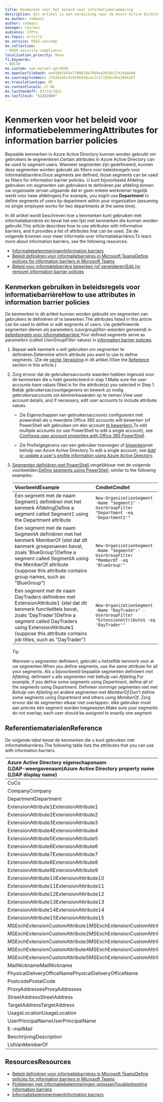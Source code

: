 ```yaml
---
title: Kenmerken voor het beleid voor informatiebelemmering
description: Dit artikel is een verwijzing naar de Azure Active Directory kenmerken van gebruikersaccounts die u kunt gebruiken om segmenten voor informatiebarrière te definiëren.
ms.author: robmazz
author: robmazz
manager: laurawi
audience: ITPro
ms.topic: article
ms.service: O365-seccomp
ms.collection:
- M365-security-compliance
localization_priority: None
f1.keywords:
- NOCSH
ms.custom: seo-marvel-apr2020
ms.openlocfilehash: ee410bf455e770087da7999ad2019c17419a8e00
ms.sourcegitcommit: 27b2b2e5c41934b918cac2c171556c45e36661bf
ms.translationtype: MT
ms.contentlocale: nl-NL
ms.lasthandoff: 03/19/2021
ms.locfileid: "52162060"
---
```

# <a name="attributes-for-information-barrier-policies"></a><span data-ttu-id="fbfb3-103">Kenmerken voor het beleid voor informatiebelemmering</span><span class="sxs-lookup"><span data-stu-id="fbfb3-103">Attributes for information barrier policies</span></span>

<span data-ttu-id="fbfb3-104">Bepaalde kenmerken in Azure Active Directory kunnen worden gebruikt om gebruikers te segmenteren.</span><span class="sxs-lookup"><span data-stu-id="fbfb3-104">Certain attributes in Azure Active Directory can be used to segment users.</span></span> <span data-ttu-id="fbfb3-105">Wanneer segmenten zijn gedefinieerd, kunnen deze segmenten worden gebruikt als filters voor beleidsregels voor informatiebarrière.</span><span class="sxs-lookup"><span data-stu-id="fbfb3-105">Once segments are defined, those segments can be used as filters for information barrier policies.</span></span> <span data-ttu-id="fbfb3-106">U kunt bijvoorbeeld  Afdeling gebruiken om segmenten van gebruikers te definiëren per afdeling binnen uw organisatie (ervan uitgaande dat er geen enkele werknemer tegelijk werkt voor twee afdelingen).</span><span class="sxs-lookup"><span data-stu-id="fbfb3-106">For example, you might use **Department** to define segments of users by department within your organization (assuming no single employee works for two departments at the same time).</span></span>

<span data-ttu-id="fbfb3-107">In dit artikel wordt beschreven hoe u kenmerken kunt gebruiken met informatiebarrières en bevat het een lijst met kenmerken die kunnen worden gebruikt.</span><span class="sxs-lookup"><span data-stu-id="fbfb3-107">This article describes how to use attributes with information barriers, and it provides a list of attributes that can be used.</span></span> <span data-ttu-id="fbfb3-108">Zie de volgende bronnen voor meer informatie over informatiebarrières:</span><span class="sxs-lookup"><span data-stu-id="fbfb3-108">To learn more about information barriers, see the following resources:</span></span>

- [<span data-ttu-id="fbfb3-109">Informatiebelemmeringen</span><span class="sxs-lookup"><span data-stu-id="fbfb3-109">Information barriers</span></span>](information-barriers.md)
- [<span data-ttu-id="fbfb3-110">Beleid definiëren voor informatiebarrières in Microsoft Teams</span><span class="sxs-lookup"><span data-stu-id="fbfb3-110">Define policies for information barriers in Microsoft Teams</span></span>](information-barriers-policies.md)
- [<span data-ttu-id="fbfb3-111">Beleid voor informatiebarrière bewerken (of verwijderen)</span><span class="sxs-lookup"><span data-stu-id="fbfb3-111">Edit (or remove) information barrier policies</span></span>](information-barriers-edit-segments-policies.md)

## <a name="how-to-use-attributes-in-information-barrier-policies"></a><span data-ttu-id="fbfb3-112">Kenmerken gebruiken in beleidsregels voor informatiebarrière</span><span class="sxs-lookup"><span data-stu-id="fbfb3-112">How to use attributes in information barrier policies</span></span>

<span data-ttu-id="fbfb3-113">De kenmerken in dit artikel kunnen worden gebruikt om segmenten van gebruikers te definiëren of te bewerken.</span><span class="sxs-lookup"><span data-stu-id="fbfb3-113">The attributes listed in this article can be used to define or edit segments of users.</span></span> <span data-ttu-id="fbfb3-114">Uw gedefinieerde segmenten dienen als parameters *(usergroupfilter-waarden* genoemd) in [beleidsregels voor informatiebarrière.](information-barriers-policies.md)</span><span class="sxs-lookup"><span data-stu-id="fbfb3-114">Your defined segments serve as parameters (called *UserGroupFilter* values) in [information barrier policies](information-barriers-policies.md).</span></span>

1. <span data-ttu-id="fbfb3-115">Bepaal welk kenmerk u wilt gebruiken om segmenten te definiëren.</span><span class="sxs-lookup"><span data-stu-id="fbfb3-115">Determine which attribute you want to use to define segments.</span></span> <span data-ttu-id="fbfb3-116">(Zie de [sectie Verwijzing](#reference) in dit artikel.)</span><span class="sxs-lookup"><span data-stu-id="fbfb3-116">(See the [Reference](#reference) section in this article.)</span></span>

2. <span data-ttu-id="fbfb3-117">Zorg ervoor dat de gebruikersaccounts waarden hebben ingevuld voor de kenmerken die u hebt geselecteerd in stap 1.</span><span class="sxs-lookup"><span data-stu-id="fbfb3-117">Make sure the user accounts have values filled in for the attribute(s) you selected in Step 1.</span></span> <span data-ttu-id="fbfb3-118">Bekijk gebruikersaccountgegevens en bewerk zo nodig gebruikersaccounts om kenmerkwaarden op te nemen.</span><span class="sxs-lookup"><span data-stu-id="fbfb3-118">View user account details, and if necessary, edit user accounts to include attribute values.</span></span> 

    - <span data-ttu-id="fbfb3-119">Zie Eigenschappen van gebruikersaccounts configureren met powershell als u meerdere Office 365 accounts wilt bewerken (of PowerShell wilt gebruiken om één account [te bewerken).](../enterprise/configure-user-account-properties-with-microsoft-365-powershell.md)</span><span class="sxs-lookup"><span data-stu-id="fbfb3-119">To edit multiple accounts (or use PowerShell to edit a single account), see [Configure user account properties with Office 365 PowerShell](../enterprise/configure-user-account-properties-with-microsoft-365-powershell.md).</span></span>

    - <span data-ttu-id="fbfb3-120">Zie Profielgegevens van een gebruiker toevoegen of [bijwerken](/azure/active-directory/fundamentals/active-directory-users-profile-azure-portal)met behulp van Azure Active Directory.</span><span class="sxs-lookup"><span data-stu-id="fbfb3-120">To edit a single account, see [Add or update a user's profile information using Azure Active Directory](/azure/active-directory/fundamentals/active-directory-users-profile-azure-portal).</span></span>

3. <span data-ttu-id="fbfb3-121">[Segmenten definiëren met PowerShell,](information-barriers-policies.md#define-segments-using-powershell)vergelijkbaar met de volgende voorbeelden:</span><span class="sxs-lookup"><span data-stu-id="fbfb3-121">[Define segments using PowerShell](information-barriers-policies.md#define-segments-using-powershell), similar to the following examples:</span></span>

    |<span data-ttu-id="fbfb3-122">**Voorbeeld**</span><span class="sxs-lookup"><span data-stu-id="fbfb3-122">**Example**</span></span>|<span data-ttu-id="fbfb3-123">**Cmdlet**</span><span class="sxs-lookup"><span data-stu-id="fbfb3-123">**Cmdlet**</span></span>|
    |:----------|:---------|
    | <span data-ttu-id="fbfb3-124">Een segment met de naam Segment1 definiëren met het kenmerk Afdeling</span><span class="sxs-lookup"><span data-stu-id="fbfb3-124">Define a segment called Segment1 using the Department attribute</span></span> | `New-OrganizationSegment -Name "Segment1" -UserGroupFilter "Department -eq 'Department1'"` |
    | <span data-ttu-id="fbfb3-125">Een segment met de naam SegmentA definiëren met het kenmerk MemberOf (stel dat dit kenmerk groepsnamen bevat, zoals 'BlueGroup')</span><span class="sxs-lookup"><span data-stu-id="fbfb3-125">Define a segment called SegmentA using the MemberOf attribute (suppose this attribute contains group names, such as "BlueGroup")</span></span> | `New-OrganizationSegment -Name "SegmentA" -UserGroupFilter "MemberOf -eq 'BlueGroup'"` |
    | <span data-ttu-id="fbfb3-126">Een segment met de naam DayTraders definiëren met ExtensionAttribute1 (stel dat dit kenmerk functietitels bevat, zoals 'DayTrader')</span><span class="sxs-lookup"><span data-stu-id="fbfb3-126">Define a segment called DayTraders using ExtensionAttribute1 (suppose this attribute contains job titles, such as "DayTrader")</span></span> | `New-OrganizationSegment -Name "DayTraders" -UserGroupFilter "ExtensionAttribute1 -eq 'DayTrader'"` |

    > [!TIP]
    > <span data-ttu-id="fbfb3-127">Wanneer u segmenten definieert, gebruikt u hetzelfde kenmerk voor al uw segmenten.</span><span class="sxs-lookup"><span data-stu-id="fbfb3-127">When you define segments, use the same attribute for all your segments.</span></span> <span data-ttu-id="fbfb3-128">Als u bijvoorbeeld bepaalde segmenten definieert met *Afdeling,* definieert u alle segmenten met behulp van *Afdeling.*</span><span class="sxs-lookup"><span data-stu-id="fbfb3-128">For example, if you define some segments using *Department*, define all of the segments using *Department*.</span></span> <span data-ttu-id="fbfb3-129">Definieer sommige segmenten niet met *Behulp van Afdeling* en andere segmenten met *MemberOf.*</span><span class="sxs-lookup"><span data-stu-id="fbfb3-129">Don't define some segments using *Department* and others using *MemberOf*.</span></span> <span data-ttu-id="fbfb3-130">Zorg ervoor dat de segmenten elkaar niet overlappen. elke gebruiker moet aan precies één segment worden toegewezen.</span><span class="sxs-lookup"><span data-stu-id="fbfb3-130">Make sure your segments do not overlap; each user should be assigned to exactly one segment.</span></span>

## <a name="reference"></a><span data-ttu-id="fbfb3-131">Referentiematerialen</span><span class="sxs-lookup"><span data-stu-id="fbfb3-131">Reference</span></span>

<span data-ttu-id="fbfb3-132">De volgende tabel bevat de kenmerken die u kunt gebruiken met informatiebarrières.</span><span class="sxs-lookup"><span data-stu-id="fbfb3-132">The following table lists the attributes that you can use with information barriers.</span></span>

|<span data-ttu-id="fbfb3-133">**Azure Active Directory eigenschapsnaam <br/> (LDAP-weergavenaam)**</span><span class="sxs-lookup"><span data-stu-id="fbfb3-133">**Azure Active Directory property name<br/>(LDAP display name)**</span></span>|<span data-ttu-id="fbfb3-134">**Exchange eigenschapsnaam**</span><span class="sxs-lookup"><span data-stu-id="fbfb3-134">**Exchange property name**</span></span>|
|:---------------------------------------------------------------|:-------------------------|
| <span data-ttu-id="fbfb3-135">Co</span><span class="sxs-lookup"><span data-stu-id="fbfb3-135">Co</span></span> | <span data-ttu-id="fbfb3-136">Co</span><span class="sxs-lookup"><span data-stu-id="fbfb3-136">Co</span></span> |
| <span data-ttu-id="fbfb3-137">Company</span><span class="sxs-lookup"><span data-stu-id="fbfb3-137">Company</span></span> | <span data-ttu-id="fbfb3-138">Company</span><span class="sxs-lookup"><span data-stu-id="fbfb3-138">Company</span></span> |
| <span data-ttu-id="fbfb3-139">Department</span><span class="sxs-lookup"><span data-stu-id="fbfb3-139">Department</span></span> | <span data-ttu-id="fbfb3-140">Department</span><span class="sxs-lookup"><span data-stu-id="fbfb3-140">Department</span></span> |
| <span data-ttu-id="fbfb3-141">ExtensionAttribute1</span><span class="sxs-lookup"><span data-stu-id="fbfb3-141">ExtensionAttribute1</span></span> | <span data-ttu-id="fbfb3-142">CustomAttribute1</span><span class="sxs-lookup"><span data-stu-id="fbfb3-142">CustomAttribute1</span></span> |
| <span data-ttu-id="fbfb3-143">ExtensionAttribute2</span><span class="sxs-lookup"><span data-stu-id="fbfb3-143">ExtensionAttribute2</span></span> | <span data-ttu-id="fbfb3-144">CustomAttribute2</span><span class="sxs-lookup"><span data-stu-id="fbfb3-144">CustomAttribute2</span></span> |
| <span data-ttu-id="fbfb3-145">ExtensionAttribute3</span><span class="sxs-lookup"><span data-stu-id="fbfb3-145">ExtensionAttribute3</span></span> | <span data-ttu-id="fbfb3-146">CustomAttribute3</span><span class="sxs-lookup"><span data-stu-id="fbfb3-146">CustomAttribute3</span></span> |
| <span data-ttu-id="fbfb3-147">ExtensionAttribute4</span><span class="sxs-lookup"><span data-stu-id="fbfb3-147">ExtensionAttribute4</span></span> | <span data-ttu-id="fbfb3-148">CustomAttribute4</span><span class="sxs-lookup"><span data-stu-id="fbfb3-148">CustomAttribute4</span></span> |
| <span data-ttu-id="fbfb3-149">ExtensionAttribute5</span><span class="sxs-lookup"><span data-stu-id="fbfb3-149">ExtensionAttribute5</span></span> | <span data-ttu-id="fbfb3-150">CustomAttribute5</span><span class="sxs-lookup"><span data-stu-id="fbfb3-150">CustomAttribute5</span></span> |
| <span data-ttu-id="fbfb3-151">ExtensionAttribute6</span><span class="sxs-lookup"><span data-stu-id="fbfb3-151">ExtensionAttribute6</span></span> | <span data-ttu-id="fbfb3-152">CustomAttribute6</span><span class="sxs-lookup"><span data-stu-id="fbfb3-152">CustomAttribute6</span></span> |
| <span data-ttu-id="fbfb3-153">ExtensionAttribute7</span><span class="sxs-lookup"><span data-stu-id="fbfb3-153">ExtensionAttribute7</span></span> | <span data-ttu-id="fbfb3-154">CustomAttribute7</span><span class="sxs-lookup"><span data-stu-id="fbfb3-154">CustomAttribute7</span></span> |
| <span data-ttu-id="fbfb3-155">ExtensionAttribute8</span><span class="sxs-lookup"><span data-stu-id="fbfb3-155">ExtensionAttribute8</span></span> | <span data-ttu-id="fbfb3-156">CustomAttribute8</span><span class="sxs-lookup"><span data-stu-id="fbfb3-156">CustomAttribute8</span></span> |
| <span data-ttu-id="fbfb3-157">ExtensionAttribute9</span><span class="sxs-lookup"><span data-stu-id="fbfb3-157">ExtensionAttribute9</span></span> | <span data-ttu-id="fbfb3-158">CustomAttribute9</span><span class="sxs-lookup"><span data-stu-id="fbfb3-158">CustomAttribute9</span></span> |
| <span data-ttu-id="fbfb3-159">ExtensionAttribute10</span><span class="sxs-lookup"><span data-stu-id="fbfb3-159">ExtensionAttribute10</span></span> | <span data-ttu-id="fbfb3-160">CustomAttribute10</span><span class="sxs-lookup"><span data-stu-id="fbfb3-160">CustomAttribute10</span></span> |
| <span data-ttu-id="fbfb3-161">ExtensionAttribute11</span><span class="sxs-lookup"><span data-stu-id="fbfb3-161">ExtensionAttribute11</span></span> | <span data-ttu-id="fbfb3-162">CustomAttribute11</span><span class="sxs-lookup"><span data-stu-id="fbfb3-162">CustomAttribute11</span></span> |
| <span data-ttu-id="fbfb3-163">ExtensionAttribute12</span><span class="sxs-lookup"><span data-stu-id="fbfb3-163">ExtensionAttribute12</span></span> | <span data-ttu-id="fbfb3-164">CustomAttribute12</span><span class="sxs-lookup"><span data-stu-id="fbfb3-164">CustomAttribute12</span></span> |
| <span data-ttu-id="fbfb3-165">ExtensionAttribute13</span><span class="sxs-lookup"><span data-stu-id="fbfb3-165">ExtensionAttribute13</span></span> | <span data-ttu-id="fbfb3-166">CustomAttribute13</span><span class="sxs-lookup"><span data-stu-id="fbfb3-166">CustomAttribute13</span></span> |
| <span data-ttu-id="fbfb3-167">ExtensionAttribute14</span><span class="sxs-lookup"><span data-stu-id="fbfb3-167">ExtensionAttribute14</span></span> | <span data-ttu-id="fbfb3-168">CustomAttribute14</span><span class="sxs-lookup"><span data-stu-id="fbfb3-168">CustomAttribute14</span></span> |
| <span data-ttu-id="fbfb3-169">ExtensionAttribute15</span><span class="sxs-lookup"><span data-stu-id="fbfb3-169">ExtensionAttribute15</span></span> | <span data-ttu-id="fbfb3-170">CustomAttribute15</span><span class="sxs-lookup"><span data-stu-id="fbfb3-170">CustomAttribute15</span></span> |
| <span data-ttu-id="fbfb3-171">MSExchExtensionCustomAttribute1</span><span class="sxs-lookup"><span data-stu-id="fbfb3-171">MSExchExtensionCustomAttribute1</span></span> | <span data-ttu-id="fbfb3-172">ExtensionCustomAttribute1</span><span class="sxs-lookup"><span data-stu-id="fbfb3-172">ExtensionCustomAttribute1</span></span> |
| <span data-ttu-id="fbfb3-173">MSExchExtensionCustomAttribute2</span><span class="sxs-lookup"><span data-stu-id="fbfb3-173">MSExchExtensionCustomAttribute2</span></span> | <span data-ttu-id="fbfb3-174">ExtensionCustomAttribute2</span><span class="sxs-lookup"><span data-stu-id="fbfb3-174">ExtensionCustomAttribute2</span></span> |
| <span data-ttu-id="fbfb3-175">MSExchExtensionCustomAttribute3</span><span class="sxs-lookup"><span data-stu-id="fbfb3-175">MSExchExtensionCustomAttribute3</span></span> | <span data-ttu-id="fbfb3-176">ExtensionCustomAttribute3</span><span class="sxs-lookup"><span data-stu-id="fbfb3-176">ExtensionCustomAttribute3</span></span> |
| <span data-ttu-id="fbfb3-177">MSExchExtensionCustomAttribute4</span><span class="sxs-lookup"><span data-stu-id="fbfb3-177">MSExchExtensionCustomAttribute4</span></span> | <span data-ttu-id="fbfb3-178">ExtensionCustomAttribute4</span><span class="sxs-lookup"><span data-stu-id="fbfb3-178">ExtensionCustomAttribute4</span></span> |
| <span data-ttu-id="fbfb3-179">MSExchExtensionCustomAttribute5</span><span class="sxs-lookup"><span data-stu-id="fbfb3-179">MSExchExtensionCustomAttribute5</span></span> | <span data-ttu-id="fbfb3-180">ExtensionCustomAttribute5</span><span class="sxs-lookup"><span data-stu-id="fbfb3-180">ExtensionCustomAttribute5</span></span> |
| <span data-ttu-id="fbfb3-181">MailNickname</span><span class="sxs-lookup"><span data-stu-id="fbfb3-181">MailNickname</span></span> | <span data-ttu-id="fbfb3-182">Alias</span><span class="sxs-lookup"><span data-stu-id="fbfb3-182">Alias</span></span> |
| <span data-ttu-id="fbfb3-183">PhysicalDeliveryOfficeName</span><span class="sxs-lookup"><span data-stu-id="fbfb3-183">PhysicalDeliveryOfficeName</span></span> | <span data-ttu-id="fbfb3-184">Office</span><span class="sxs-lookup"><span data-stu-id="fbfb3-184">Office</span></span> |
| <span data-ttu-id="fbfb3-185">Postcode</span><span class="sxs-lookup"><span data-stu-id="fbfb3-185">PostalCode</span></span> | <span data-ttu-id="fbfb3-186">Postcode</span><span class="sxs-lookup"><span data-stu-id="fbfb3-186">PostalCode</span></span> |
| <span data-ttu-id="fbfb3-187">ProxyAddresses</span><span class="sxs-lookup"><span data-stu-id="fbfb3-187">ProxyAddresses</span></span> | <span data-ttu-id="fbfb3-188">EmailAddresses</span><span class="sxs-lookup"><span data-stu-id="fbfb3-188">EmailAddresses</span></span> |
| <span data-ttu-id="fbfb3-189">StreetAddress</span><span class="sxs-lookup"><span data-stu-id="fbfb3-189">StreetAddress</span></span> | <span data-ttu-id="fbfb3-190">StreetAddress</span><span class="sxs-lookup"><span data-stu-id="fbfb3-190">StreetAddress</span></span> |
| <span data-ttu-id="fbfb3-191">TargetAddress</span><span class="sxs-lookup"><span data-stu-id="fbfb3-191">TargetAddress</span></span> | <span data-ttu-id="fbfb3-192">ExternalEmailAddress</span><span class="sxs-lookup"><span data-stu-id="fbfb3-192">ExternalEmailAddress</span></span> |
| <span data-ttu-id="fbfb3-193">UsageLocation</span><span class="sxs-lookup"><span data-stu-id="fbfb3-193">UsageLocation</span></span> | <span data-ttu-id="fbfb3-194">UsageLocation</span><span class="sxs-lookup"><span data-stu-id="fbfb3-194">UsageLocation</span></span> |
| <span data-ttu-id="fbfb3-195">UserPrincipalName</span><span class="sxs-lookup"><span data-stu-id="fbfb3-195">UserPrincipalName</span></span> | <span data-ttu-id="fbfb3-196">UserPrincipalName</span><span class="sxs-lookup"><span data-stu-id="fbfb3-196">UserPrincipalName</span></span> |
| <span data-ttu-id="fbfb3-197">E-mail</span><span class="sxs-lookup"><span data-stu-id="fbfb3-197">Mail</span></span> | <span data-ttu-id="fbfb3-198">WindowsEmailAddress</span><span class="sxs-lookup"><span data-stu-id="fbfb3-198">WindowsEmailAddress</span></span> |
| <span data-ttu-id="fbfb3-199">Beschrijving</span><span class="sxs-lookup"><span data-stu-id="fbfb3-199">Description</span></span> | <span data-ttu-id="fbfb3-200">Beschrijving</span><span class="sxs-lookup"><span data-stu-id="fbfb3-200">Description</span></span> |
| <span data-ttu-id="fbfb3-201">LidVan</span><span class="sxs-lookup"><span data-stu-id="fbfb3-201">MemberOf</span></span> | <span data-ttu-id="fbfb3-202">MemberOfGroup</span><span class="sxs-lookup"><span data-stu-id="fbfb3-202">MemberOfGroup</span></span> |

## <a name="resources"></a><span data-ttu-id="fbfb3-203">Resources</span><span class="sxs-lookup"><span data-stu-id="fbfb3-203">Resources</span></span>

- [<span data-ttu-id="fbfb3-204">Beleid definiëren voor informatiebarrières in Microsoft Teams</span><span class="sxs-lookup"><span data-stu-id="fbfb3-204">Define policies for information barriers in Microsoft Teams</span></span>](information-barriers-policies.md)
- [<span data-ttu-id="fbfb3-205">Problemen met informatiebelemmeringen oplossen</span><span class="sxs-lookup"><span data-stu-id="fbfb3-205">Troubleshooting information barriers</span></span>](information-barriers-troubleshooting.md)
- [<span data-ttu-id="fbfb3-206">Informatiebelemmeringen</span><span class="sxs-lookup"><span data-stu-id="fbfb3-206">Information barriers</span></span>](information-barriers.md)